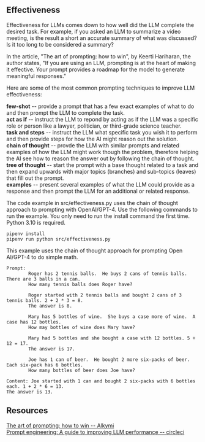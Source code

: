 ## Effectiveness

Effectiveness for LLMs comes down to how well did the LLM complete the desired task.  For example, if you asked an LLM to summarize a video meeting, is the result a short an accurate summary of what was discussed?  Is it too long to be considered a summary?  

In the article, "The art of prompting: how to win", by Keerti Hariharan, the author states, "If you are using an LLM, prompting is at the heart of making it effective. Your prompt provides a roadmap for the model to generate meaningful responses."

Here are some of the most common prompting techniques to improve LLM effectiveness:

__few-shot__ -- provide a prompt that has a few exact examples of what to do and then prompt the LLM to complete the task.  
__act as if__ -- instruct the LLM to repond by acting as if the LLM was a specific role or person like a lawyer, politician, or third-grade science teacher.  
__task and steps__ -- instruct the LLM what specific task you wish it to perform and then provide steps for how the AI might reason out the solution.  
__chain of thought__ -- provde the LLM with similar prompts and related examples of how the LLM might work though the problem, therefore helping the AI see how to reason the answer out by following the chain of thought.  
__tree of thought__ -- start the prompt with a base thought related to a task and then expand upwards with major topics (branches) and sub-topics (leaves) that fill out the prompt.  
__examples__ -- present several examples of what the LLM could provide as a response and then prompt the LLM for an additional or related response.

The code example in src/effectiveness.py uses the chain of thought approach to prompting with OpenAI/GPT-4.  Use the following commands to run the example. You only need to run the install command the first time. Python 3.10 is required.

```
pipenv install
pipenv run python src/effectiveness.py
```

This example uses the chain of thought approach for prompting Open AI/GPT-4 to do simple math.

```
Prompt:
        Roger has 2 tennis balls.  He buys 2 cans of tennis balls.  There are 3 balls in a can.
        How many tennis balls does Roger have?

        Roger started with 2 tennis balls and bought 2 cans of 3 tennis balls. 2 + 2 * 3 = 8.
        The answer is 8.

        Mary has 5 bottles of wine.  She buys a case more of wine.  A case has 12 bottles.
        How may bottles of wine does Mary have?

        Mary had 5 bottles and she bought a case with 12 bottles. 5 + 12 = 17.
        The answer is 17.

        Joe has 1 can of beer.  He bought 2 more six-packs of beer.  Each six-pack has 6 bottles.
        How many bottles of beer does Joe have?

Content: Joe started with 1 can and bought 2 six-packs with 6 bottles each. 1 + 2 * 6 = 13.
The answer is 13.
```

## Resources

[The art of prompting: how to win -- Alkymi](https://www.alkymi.io/resources/blog/the-art-of-prompting-how-to-win-conversations-and-influence-llms)  
[Prompt engineering: A guide to improving LLM performance -- circleci](https://circleci.com/blog/prompt-engineering/)